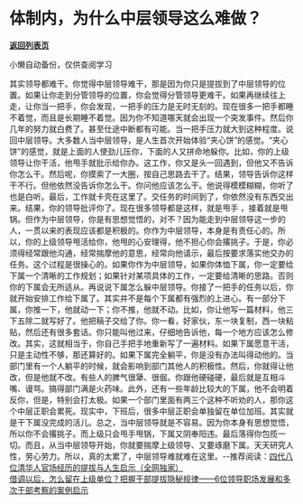# 体制内，为什么中层领导这么难做？

[**返回列表页**](/gzh/费曼的小茶馆)

小懒自动备份，仅供查阅学习

其实领导都难干。你觉得中层领导难干，那是因为你只是提拔到了中层领导的位置。如果让你走到分管领导的位置，你会觉得分管领导更难干。如果再继续往上走，让你当一把手，你会发现，一把手的压力是无时无刻的。现在很多一把手都睡不着觉，而且是长期睡不着觉。因为你不知道哪天就会出现一个突发事件。然后你几年的努力就白费了。甚至仕途中断都有可能。当一把手压力就大到这种程度。说回中层领导。大多数人当中层领导，是人生首次开始体验“夹心饼”的感觉。“夹心饼”的感觉，就是上面的人使劲儿压你，下面的人又拼命地躲你。比如，你的上级领导让你干活，他甩手就批示给你办。这工作，你又是头一回遇到，但他又不告诉你怎么干。然后呢，你摸索了一大圈，按自己思路去干了。结果，领导告诉你这样干不行。但他依然没告诉你怎么干。你问他应该怎么干。他说得模模糊糊，你听了也是白听。最后，工作就卡壳在这里了。交任务的时间到了，你依然没有东西交出来。结果，你的领导批评你了。现在很多领导都是这样，就是甩手
，接着就是甩锅。但作为中层领导，你是有思想觉悟的，对不？因为能走到中层领导这一步的人，一贯以来的表现应该都是积极的。你作为中层领导，本身是有责任心的。所以，你的上级领导甩活给你，他甩的心安理得，他不担心你会撂挑子。于是，你必须得经常跟他沟通，经常揣摩他的意思，经常向他请示，最后按要求落实他交办的任务。这个过程是很操心的。如果你作为中层领导，如果你体恤下属，你一定要给下属一个清晰的工作规划；如果针对某项具体的工作，一定要给清晰的思路。否则你的下属会无所适从。再说说下属怎么躲中层领导。你接了一把手的任务以后，你就开始安排工作给下属了。其实并不是每个下属都有强烈的上进心。有一部分下属，你推一下，他就动一下；你不推，他就不动。比如，你让他写一篇材料，他三下五除二就写好了。他把稿子交给了你。你一看，好家伙，东一块复制，西一块粘贴，然后还有很多套话。你只能叫他过来，仔细地告诉他，每一个地方应该怎么修改。其实，这就相当于，你自己手把手地重新写了一遍材料。如果下属愿意干活，只是主动性不够，那还算好的。如果下属完全躺平，你是没有办法叫得动他的。当部门里有一个人躺平的时候，就会影响到部门其他人的积极性。然后，你就得让他改，但是他就不改。有些人的脾气很犟、很倔。你跟他硬碰硬，最后就是互相斗嘴、谩骂。搞得部门满是火药味。此外，还有一些年龄比较大的下属，他不会明着反你，但是，特别会打太极。如果一个部门里面有两三个这种不听劝的人，那你这个中层正职会累死。现实中，下班后，很多中层正职会单独留在单位加班。其实就是干下属没完成的活儿。总之，当中层领导就是不容易。因为你本身有思想觉悟，所以你不会撂挑子。而上级只会甩手甩锅，下属又阴奉阳违。最后落得你包揽一切。而且，从当中层领导开始，你就要揣摩上级领导、又要琢磨下属。天天研究人性，劳心劳力。所以，真的太累了，中层领导难就难在这里。\--推荐阅读：[四代八位清华人官场经历的提拔与人生启示（全网独家）](http://mp.weixin.qq.com/s?__biz=Mzk0MzcyOTA5Ng==&mid=2247488528&idx=2&sn=f99743ab02a22efadd0c3b50f2f27d93&chksm=c32e24b7f459ada186a6d8fa9f9826035c6707e95edec531bbae147ba62bd271523c66e0e5c4&scene=21#wechat_redirect)  
[借调以后，怎么留在上级单位？](http://mp.weixin.qq.com/s?__biz=Mzk0MzcyOTA5Ng==&mid=2247488509&idx=1&sn=429fc45951bcda04a878502496a4b4d2&chksm=c32e235af459aa4cc573afb7ed6d6d15c3c77c272e1c66693ff6dfd6da12d61647778671a5a3&scene=21#wechat_redirect)[把握干部提拔隐秘规律——6位领导职场发展和多次干部考察的案例启示](http://mp.weixin.qq.com/s?__biz=Mzk0MzcyOTA5Ng==&mid=2247488009&idx=2&sn=c4b694b74b828d7b951c95a3593b3602&chksm=c32e22aef459abb87f6e4edf375df4d340307feb9ead9472306dcc40168bf6f422039ad83990&scene=21#wechat_redirect)  


